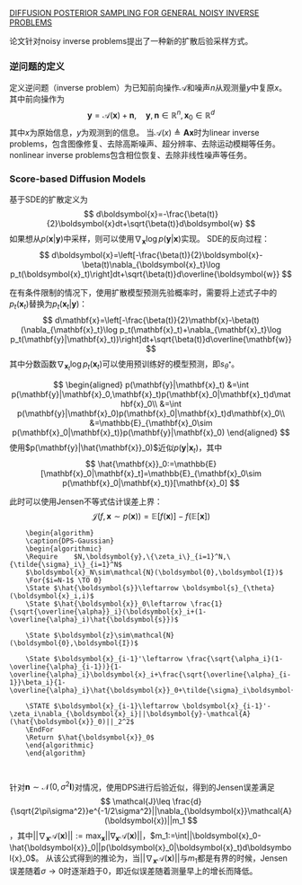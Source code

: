 [DIFFUSION POSTERIOR SAMPLING FOR GENERAL NOISY INVERSE PROBLEMS](https://arxiv.org/pdf/2209.14687)


论文针对noisy inverse problems提出了一种新的扩散后验采样方式。
### 逆问题的定义
定义逆问题（inverse problem）为已知前向操作$\mathcal{A}$和噪声$n$从观测量$y$中复原$x$。其中前向操作为
$$
\boldsymbol{y}=\mathcal{A}(\boldsymbol{x})+\boldsymbol{n},\quad \boldsymbol{y},\boldsymbol{n}\in\mathbb{R}^n,\boldsymbol{x}_0\in\mathbb{R}^d
$$
其中$x$为原始信息，$y$为观测到的信息。
当$\mathcal{A}(x)\triangleq \boldsymbol{A}\boldsymbol{x}$时为linear inverse problems，包含图像修复、去除高斯噪声、超分辨率、去除运动模糊等任务。
nonlinear inverse problems包含相位恢复、去除非线性噪声等任务。
### Score-based Diffusion Models
基于SDE的扩散定义为
$$
d\boldsymbol{x}=-\frac{\beta(t)}{2}\boldsymbol{x}dt+\sqrt{\beta(t)}d\boldsymbol{w}
$$
如果想从$p(\boldsymbol{x}|\boldsymbol{y})$中采样，则可以使用$\nabla_{\boldsymbol{x}}\log p(\boldsymbol{y}|\boldsymbol{x})$实现。
SDE的反向过程：
$$
d\boldsymbol{x}=\left[-\frac{\beta(t)}{2}\boldsymbol{x}-\beta(t)\nabla_{\boldsymbol{x}_t}\log p_t(\boldsymbol{x}_t)\right]dt+\sqrt{\beta(t)}d\overline{\boldsymbol{w}}
$$

在有条件限制的情况下，使用扩散模型预测先验概率时，需要将上述式子中的$p_t(\mathbf{x}_t)$替换为$p_t(\mathbf{x}_t|\mathbf{y})$：
$$
d\mathbf{x}=\left[-\frac{\beta(t)}{2}\mathbf{x}-\beta(t)(\nabla_{\mathbf{x}_t}\log p_t(\mathbf{x}_t)+\nabla_{\mathbf{x}_t}\log p_t(\mathbf{y}|\mathbf{x}_t))\right]dt+\sqrt{\beta(t)}d\overline{\mathbf{w}}
$$
其中分数函数$\nabla_{\mathbf{x}_t}\log p_t(\mathbf{x}_t)$可以使用预训练好的模型预测，即$s_{\theta^*}$。

$$
\begin{aligned}
p(\mathbf{y}|\mathbf{x}_t)
&=\int p(\mathbf{y}|\mathbf{x}_0,\mathbf{x}_t)p(\mathbf{x}_0|\mathbf{x}_t)d\mathbf{x}_0\\
&=\int p(\mathbf{y}|\mathbf{x}_0)p(\mathbf{x}_0|\mathbf{x}_t)d\mathbf{x}_0\\
&=\mathbb{E}_{\mathbf{x}_0\sim p(\mathbf{x}_0|\mathbf{x}_t)}p(\mathbf{y}|\mathbf{x}_0)
\end{aligned}
$$
使用$p(\mathbf{y}|\hat{\mathbf{x}}_0)$近似$p(\mathbf{y}|\mathbf{x}_t)$，其中
$$
\hat{\mathbf{x}}_0:=\mathbb{E}[\mathbf{x}_0|\mathbf{x}_t]=\mathbb{E}_{\mathbf{x}_0\sim p(\mathbf{x}_0|\mathbf{x}_t)}[\mathbf{x}_0]
$$

此时可以使用Jensen不等式估计误差上界：
$$
\mathcal{J}(f,\mathbf{x}\sim p(\mathbf{x}))=\mathbb{E}[f(\mathbf{x})]-f(\mathbb{E}[\mathbf{x}])
$$



```pseudo
    \begin{algorithm}
    \caption{DPS-Gaussian}
    \begin{algorithmic}
	\Require    $N,\boldsymbol{y},\{\zeta_i\}_{i=1}^N,\{\tilde{\sigma}_i\}_{i=1}^N$
    $\boldsymbol{x}_N\sim\mathcal{N}(\boldsymbol{0},\boldsymbol{I})$
    \For{$i=N-1$ \TO 0}
    \State $\hat{\boldsymbol{s}}\leftarrow \boldsymbol{s}_{\theta}(\boldsymbol{x}_i,i)$
    \State $\hat{\boldsymbol{x}}_0\leftarrow \frac{1}{\sqrt{\overline{\alpha}}_i}(\boldsymbol{x}_i+(1-\overline{\alpha}_i)\hat{\boldsymbol{s}})$
    
    \State $\boldsymbol{z}\sim\mathcal{N}(\boldsymbol{0},\boldsymbol{I})$
    
    \State $\boldsymbol{x}_{i-1}'\leftarrow \frac{\sqrt{\alpha_i}(1-\overline{\alpha}_{i-1})}{1-\overline{\alpha}_i}\boldsymbol{x}_i+\frac{\sqrt{\overline{\alpha}_{i-1}}\beta_i}{1-\overline{\alpha}_i}\hat{\boldsymbol{x}}_0+\tilde{\sigma}_i\boldsymbol{z}$
    
    \STATE $\boldsymbol{x}_{i-1}\leftarrow \boldsymbol{x}_{i-1}'-\zeta_i\nabla_{\boldsymbol{x}_i}||\boldsymbol{y}-\mathcal{A}(\hat{\boldsymbol{x}}_0)||_2^2$
    \EndFor
    \Return $\hat{\boldsymbol{x}}_0$
	\end{algorithmic}
    \end{algorithm}
    
	
```

针对$\boldsymbol{n}\sim\mathcal{N}(0,\sigma^2\boldsymbol{I})$对情况，使用DPS进行后验近似，得到的Jensen误差满足
$$
\mathcal{J}\leq \frac{d}{\sqrt{2\pi\sigma^2}}e^{-1/2\sigma^2}||\nabla_{\boldsymbol{x}}\mathcal{A}(\boldsymbol{x})||m_1
$$，其中$||\nabla_{\boldsymbol{x}}\mathcal{A}(\boldsymbol{x})||:=\max_{\boldsymbol{x}}||\nabla_{\boldsymbol{x}}\mathcal{A}(\boldsymbol{x})||$，$m_1:=\int||\boldsymbol{x}_0-\hat{\boldsymbol{x}}_0||p(\boldsymbol{x}_0|\boldsymbol{x}_t)d\boldsymbol{x}_0$。
从该公式得到的推论为，当$||\nabla_{\boldsymbol{x}}\mathcal{A}(\boldsymbol{x})||$与$m_1$都是有界的时候，Jensen误差随着$\sigma\rightarrow 0$时逐渐趋于0，即近似误差随着测量早上的增长而降低。
